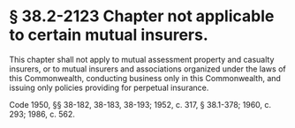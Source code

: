 # § 38.2-2123 Chapter not applicable to certain mutual insurers.

<p>This chapter shall not apply to mutual assessment property and casualty insurers, or to mutual insurers and associations organized under the laws of this Commonwealth, conducting business only in this Commonwealth, and issuing only policies providing for perpetual insurance.</p><p>Code 1950, §§ 38-182, 38-183, 38-193; 1952, c. 317, § 38.1-378; 1960, c. 293; 1986, c. 562.</p>